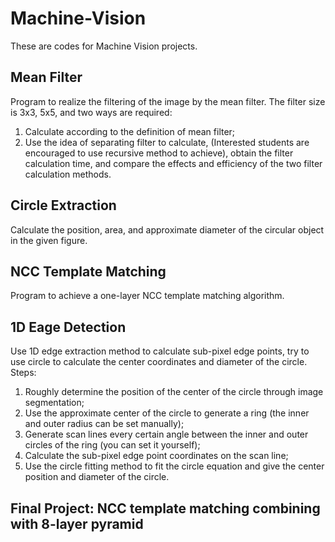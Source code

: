 # Machine-Vision
These are codes for Machine Vision projects.
## Mean Filter
Program to realize the filtering of the image by the mean filter. The filter size is 3x3, 5x5, and two ways are required:
 1. Calculate according to the definition of mean filter;
 2. Use the idea of separating filter to calculate, (Interested students are encouraged to use recursive method to achieve), obtain the filter calculation time, and compare the effects and efficiency of the two filter calculation methods.
 
## Circle Extraction
Calculate the position, area, and approximate diameter of the circular object in the given figure.

## NCC Template Matching
Program to achieve a one-layer NCC template matching algorithm.

## 1D Eage Detection
Use 1D edge extraction method to calculate sub-pixel edge points, try to use circle to calculate the center coordinates and diameter of the circle.
Steps:
1. Roughly determine the position of the center of the circle through image segmentation;
2. Use the approximate center of the circle to generate a ring (the inner and outer radius can be set manually);
3. Generate scan lines every certain angle between the inner and outer circles of the ring (you can set it yourself);
4. Calculate the sub-pixel edge point coordinates on the scan line;
5. Use the circle fitting method to fit the circle equation and give the center position and diameter of the circle.

## Final Project: NCC template matching combining with 8-layer pyramid
